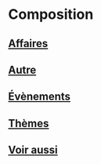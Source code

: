 # Composition

## [Affaires](./affaires.md)
## [Autre](./autre.md)
## [Évènements](./even.md)
## [Thèmes](./themes.md)
## [Voir aussi](./voiraussi.md)
